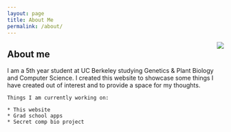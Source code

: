 ```yaml
---
layout: page
title: About Me
permalink: /about/
--- 
```


<img style="margin-left: 3rem" align="right" class="image avatar" height="auto" src="../images/profile.jpg" />

## About me

I am a 5th year student at UC Berkeley studying Genetics & Plant Biology and Computer Science. I created this website to showcase some things I have created out of interest and to provide a space for my thoughts.
<br>

    Things I am currently working on:

    * This website
    * Grad school apps
    * Secret comp bio project
